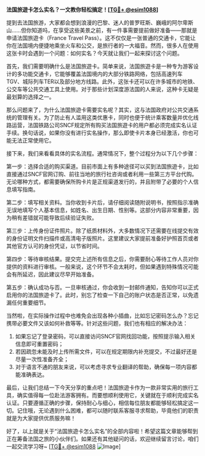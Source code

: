 **法国旅遊卡怎么实名？一文教你轻松搞定！[[TG💪+ @esim1088](https://t.me/s/esim1088)]**

提到去法国旅游，大家都会想到浪漫的巴黎、迷人的普罗旺斯、巍峨的阿尔卑斯山……但你知道吗，在享受这些美景之前，有一件事需要提前做好准备——那就是申请法国旅遊卡（France Travel Pass）。这不仅仅是一张普通的交通卡，它能让你在法国境内便捷地乘坐火车和公交，是旅行者的一大福音。然而，很多人在使用这张卡时会遇到一个问题：如何实名？今天就让我们一起来探讨这个问题。

首先，我们需要明确什么是法国旅遊卡。简单来说，法国旅遊卡是一种专为游客设计的多功能交通卡，它能够覆盖法国境内的大部分铁路网络，包括高速列车TGV、城际列车TER以及部分地方线路。此外，这张卡还可以在许多城市的地铁、公交车等公共交通工具上使用。对于那些计划深度游法国的人来说，这种卡无疑是最划算的选择之一。

那么问题来了，为什么法国旅遊卡需要实名呢？其实，这与法国政府对公共交通系统的管理有关。为了防止有人滥用这类优惠卡，同时也便于统计乘客数量并优化线路运营，法国铁路公司SNCF规定所有购买法国旅遊卡的用户都必须完成实名认证手续。换句话说，如果你没有进行实名操作，那么即使卡片本身已经激活，你也可能无法正常使用它。

接下来，我们来看看具体的实名流程。通常情况下，整个过程分为以下几个步骤：

第一步：选择合适的购买渠道。目前市面上有多种途径可以买到法国旅遊卡，比如直接通过SNCF官网订购、前往当地的旅行社咨询或者利用一些第三方平台代购。无论哪种方式，都需要确保所购卡片是正规渠道发行的，并且附带了必要的个人信息填写指南。

第二步：填写相关资料。当你收到卡片后，请仔细阅读随附说明书，按照指示准确无误地填写个人基本信息，如姓名、出生日期、性别等。这部分内容非常重要，因为稍有差错就可能导致后续验证失败。

第三步：上传身份证件照片。除了纸质材料外，大多数情况下还需要在线提交有效的身份证明文件扫描件或高清电子版照片。这里建议大家提前准备好护照首页或者其他官方认可的身份凭证，以节省时间。

第四步：等待审核结果。提交完上述所有信息之后，你需要耐心等待工作人员对你提供的资料进行审核。一般来说，这个环节不会太耗时，但如果遇到特殊情况可能会有所延迟，因此建议尽早开始准备。

第五步：确认成功与否。一旦审核通过，你会收到一封邮件通知，告知你可以正式启用你的法国旅遊卡了。此时，别忘了检查一下自己的账户状态是否正常，以免遗漏任何重要细节。

当然啦，在实际操作过程中也难免会出现各种小插曲，比如忘记密码怎么办？忘记携带必要文件又该如何补救等等。针对这些问题，我们也有相应的解决办法：

1. 如果忘记了登录密码，可以直接访问SNCF官网找回功能，按照提示输入相关信息即可重置密码；
2. 若因疏忽未能及时上传所需文件，可以在规定期限内补充提交，不过最好还是尽量一次性准备齐全；
3. 对于语言不通的朋友来说，可以考虑寻求专业翻译的帮助，确保每一项内容都能准确表达。

最后，让我们总结一下今天分享的重点吧！法国旅遊卡作为一款非常实用的旅行工具，确实值得每一位赴法游客拥有。而要想顺利使用它，关键就在于顺利完成实名认证。只要遵循正确的步骤，保持耐心与细心，相信每位朋友都能够轻松搞定这一切。记住哦，无论遇到什么困难，都可以随时联系客服寻求帮助，毕竟他们的职责就是为大家提供优质服务嘛！

好了，以上就是关于“法国旅遊卡怎么实名”的全部内容啦！希望这篇文章能够帮到正在筹备法国之旅的小伙伴们。如果还有其他疑问的话，欢迎继续留言讨论，咱们一起交流学习呀~ [[TG💪+ @esim1088](https://t.me/s/esim1088) ![Image](https://i.postimg.cc/4NQfJmqS/Snipaste-2025-05-13-00-14-12.png)]